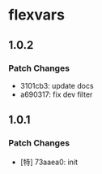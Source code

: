 # flexvars

## 1.0.2

### Patch Changes

- 3101cb3: update docs
- a690317: fix dev filter

## 1.0.1

### Patch Changes

- [特] 73aaea0: init
